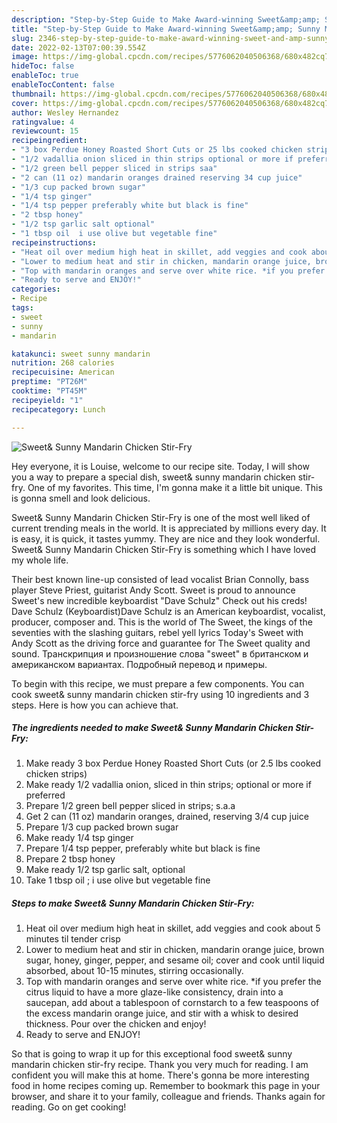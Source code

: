 ```yaml
---
description: "Step-by-Step Guide to Make Award-winning Sweet&amp;amp; Sunny Mandarin Chicken Stir-Fry"
title: "Step-by-Step Guide to Make Award-winning Sweet&amp;amp; Sunny Mandarin Chicken Stir-Fry"
slug: 2346-step-by-step-guide-to-make-award-winning-sweet-and-amp-sunny-mandarin-chicken-stir-fry
date: 2022-02-13T07:00:39.554Z
image: https://img-global.cpcdn.com/recipes/5776062040506368/680x482cq70/sweet-sunny-mandarin-chicken-stir-fry-recipe-main-photo.jpg
hideToc: false
enableToc: true
enableTocContent: false
thumbnail: https://img-global.cpcdn.com/recipes/5776062040506368/680x482cq70/sweet-sunny-mandarin-chicken-stir-fry-recipe-main-photo.jpg
cover: https://img-global.cpcdn.com/recipes/5776062040506368/680x482cq70/sweet-sunny-mandarin-chicken-stir-fry-recipe-main-photo.jpg
author: Wesley Hernandez
ratingvalue: 4
reviewcount: 15
recipeingredient:
- "3 box Perdue Honey Roasted Short Cuts or 25 lbs cooked chicken strips"
- "1/2 vadallia onion sliced in thin strips optional or more if preferred"
- "1/2 green bell pepper sliced in strips saa"
- "2 can (11 oz) mandarin oranges drained reserving 34 cup juice"
- "1/3 cup packed brown sugar"
- "1/4 tsp ginger"
- "1/4 tsp pepper preferably white but black is fine"
- "2 tbsp honey"
- "1/2 tsp garlic salt optional"
- "1 tbsp oil  i use olive but vegetable fine"
recipeinstructions:
- "Heat oil over medium high heat in skillet, add veggies and cook about 5 minutes til tender crisp"
- "Lower to medium heat and stir in chicken, mandarin orange juice, brown sugar, honey, ginger, pepper, and sesame oil; cover and cook until liquid absorbed, about 10-15 minutes, stirring occasionally."
- "Top with mandarin oranges and serve over white rice. *if you prefer the citrus liquid to have a more glaze-like consistency, drain into a saucepan, add about a tablespoon of cornstarch to a few teaspoons of the excess mandarin orange juice, and stir with a whisk to desired thickness. Pour over the chicken and enjoy!"
- "Ready to serve and ENJOY!"
categories:
- Recipe
tags:
- sweet
- sunny
- mandarin

katakunci: sweet sunny mandarin 
nutrition: 268 calories
recipecuisine: American
preptime: "PT26M"
cooktime: "PT45M"
recipeyield: "1"
recipecategory: Lunch

---
```



![Sweet&amp; Sunny Mandarin Chicken Stir-Fry](https://img-global.cpcdn.com/recipes/5776062040506368/680x482cq70/sweet-sunny-mandarin-chicken-stir-fry-recipe-main-photo.jpg)

Hey everyone, it is Louise, welcome to our recipe site. Today, I will show you a way to prepare a special dish, sweet&amp; sunny mandarin chicken stir-fry. One of my favorites. This time, I'm gonna make it a little bit unique. This is gonna smell and look delicious.

Sweet&amp; Sunny Mandarin Chicken Stir-Fry is one of the most well liked of current trending meals in the world. It is appreciated by millions every day. It is easy, it is quick, it tastes yummy. They are nice and they look wonderful. Sweet&amp; Sunny Mandarin Chicken Stir-Fry is something which I have loved my whole life.

Their best known line-up consisted of lead vocalist Brian Connolly, bass player Steve Priest, guitarist Andy Scott. Sweet is proud to announce Sweet&#39;s new incredible keyboardist &#34;Dave Schulz&#34; Check out his creds! Dave Schulz (Keyboardist)Dave Schulz is an American keyboardist, vocalist, producer, composer and. This is the world of The Sweet, the kings of the seventies with the slashing guitars, rebel yell lyrics Today&#39;s Sweet with Andy Scott as the driving force and guarantee for The Sweet quality and sound. Транскрипция и произношение слова &#34;sweet&#34; в британском и американском вариантах. Подробный перевод и примеры.


To begin with this recipe, we must prepare a few components. You can cook sweet&amp; sunny mandarin chicken stir-fry using 10 ingredients and 3 steps. Here is how you can achieve that.

<!--inarticleads1-->

##### The ingredients needed to make Sweet&amp; Sunny Mandarin Chicken Stir-Fry:

1. Make ready 3 box Perdue Honey Roasted Short Cuts (or 2.5 lbs cooked chicken strips)
1. Make ready 1/2 vadallia onion, sliced in thin strips; optional or more if preferred
1. Prepare 1/2 green bell pepper sliced in strips; s.a.a
1. Get 2 can (11 oz) mandarin oranges, drained, reserving 3/4 cup juice
1. Prepare 1/3 cup packed brown sugar
1. Make ready 1/4 tsp ginger
1. Prepare 1/4 tsp pepper, preferably white but black is fine
1. Prepare 2 tbsp honey
1. Make ready 1/2 tsp garlic salt, optional
1. Take 1 tbsp oil ; i use olive but vegetable fine




<!--inarticleads2-->

##### Steps to make Sweet&amp; Sunny Mandarin Chicken Stir-Fry:

1. Heat oil over medium high heat in skillet, add veggies and cook about 5 minutes til tender crisp
1. Lower to medium heat and stir in chicken, mandarin orange juice, brown sugar, honey, ginger, pepper, and sesame oil; cover and cook until liquid absorbed, about 10-15 minutes, stirring occasionally.
1. Top with mandarin oranges and serve over white rice. *if you prefer the citrus liquid to have a more glaze-like consistency, drain into a saucepan, add about a tablespoon of cornstarch to a few teaspoons of the excess mandarin orange juice, and stir with a whisk to desired thickness. Pour over the chicken and enjoy!
1. Ready to serve and ENJOY!



So that is going to wrap it up for this exceptional food sweet&amp; sunny mandarin chicken stir-fry recipe. Thank you very much for reading. I am confident you will make this at home. There's gonna be more interesting food in home recipes coming up. Remember to bookmark this page in your browser, and share it to your family, colleague and friends. Thanks again for reading. Go on get cooking!

